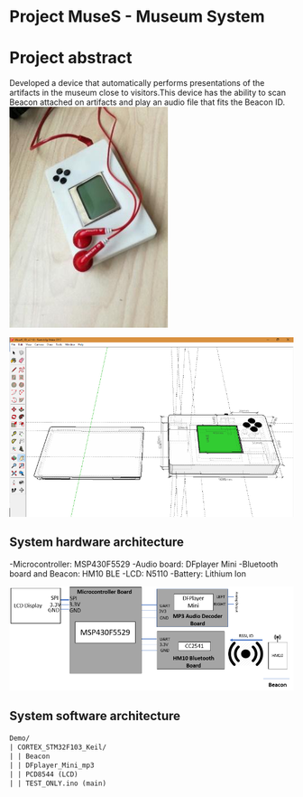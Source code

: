 # Project MuseS - Museum System

# Project abstract 
Developed a device that automatically performs presentations of the artifacts in the museum close to visitors.This device has the ability to scan Beacon attached on artifacts and play an audio file that fits the Beacon ID. 
![Alt text](image/finished.jpg?raw=false)

![Alt text](image/sket.png?raw=false)

## System hardware architecture
-Microcontroller: MSP430F5529
-Audio board: DFplayer Mini
-Bluetooth board and Beacon: HM10 BLE
-LCD: N5110
-Battery: Lithium Ion

![Alt text](image/image1.png?raw=false)

## System software architecture
    
    Demo/
    | CORTEX_STM32F103_Keil/
    | | Beacon
    | | DFplayer_Mini_mp3
    | | PCD8544 (LCD)
    | | TEST_ONLY.ino (main)
   
 
